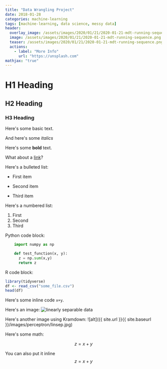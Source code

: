 ```yaml
---
title: "Data Wrangling Project"
date: 2018-01-28
categories: machine-learning
tags: [machine-learning, data science, messy data]
header:
  overlay_image: /assets/images/2020/01/21/2020-01-21-mdt-running-sequence.png
  image: /assets/images/2020/01/21/2020-01-21-mdt-running-sequence.png
  teaser: /assets/images/2020/01/21/2020-01-21-mdt-running-sequence.png
  actions:
    - label: "More Info"
      url: "https://unsplash.com"
mathjax: "true"
---
```


# H1 Heading

## H2 Heading

### H3 Heading

Here's some basic text.

And here's some *italics*

Here's some **bold** text.

What about a [link](https://github.com/dataoptimal)?

Here's a bulleted list:
* First item
+ Second item
- Third item

Here's a numbered list:
1. First
2. Second
3. Third

Python code block:
```python
    import numpy as np

    def test_function(x, y):
      z = np.sum(x,y)
      return z
```

R code block:
```r
library(tidyverse)
df <- read_csv("some_file.csv")
head(df)
```

Here's some inline code `x+y`.

Here's an image:
<img src="{{ site.url }}{{ site.baseurl }}/images/perceptron/linsep.jpg" alt="linearly separable data">

Here's another image using Kramdown:
![alt]({{ site.url }}{{ site.baseurl }}/images/perceptron/linsep.jpg)

Here's some math:

$$z=x+y$$

You can also put it inline $$z=x+y$$
